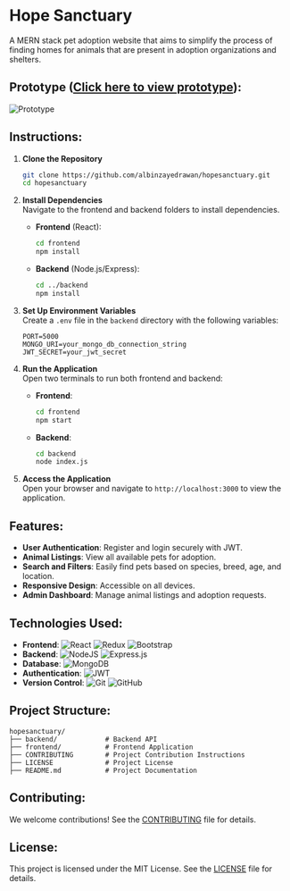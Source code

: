 # Hope Sanctuary

A MERN stack pet adoption website that aims to simplify the process of finding homes for animals that are present in adoption organizations and shelters.

## Prototype ([Click here to view prototype](https://www.figma.com/proto/yzr3Eu2ofZpj0sE7i9X94T/Prototype?node-id=22-5&node-type=canvas&t=eDp9Pvd3tUS5nhLi-1&scaling=contain&content-scaling=fixed&page-id=0%3A1&starting-point-node-id=22%3A5)):
![Prototype](https://github.com/user-attachments/assets/e1104c54-df27-429f-b82e-50aa7982f2d4)

## Instructions:

1. **Clone the Repository**  
   ```bash
   git clone https://github.com/albinzayedrawan/hopesanctuary.git
   cd hopesanctuary
   ```

2. **Install Dependencies**  
   Navigate to the frontend and backend folders to install dependencies.  
   - **Frontend** (React):  
     ```bash
     cd frontend
     npm install
     ```
   - **Backend** (Node.js/Express):  
     ```bash
     cd ../backend
     npm install
     ```

3. **Set Up Environment Variables**  
   Create a `.env` file in the `backend` directory with the following variables:  
   ```env
   PORT=5000
   MONGO_URI=your_mongo_db_connection_string
   JWT_SECRET=your_jwt_secret
   ```

4. **Run the Application**  
   Open two terminals to run both frontend and backend:  
   - **Frontend**:  
     ```bash
     cd frontend
     npm start
     ```
   - **Backend**:  
     ```bash
     cd backend
     node index.js
     ```

5. **Access the Application**  
   Open your browser and navigate to `http://localhost:3000` to view the application.

## Features:

- **User Authentication**: Register and login securely with JWT.
- **Animal Listings**: View all available pets for adoption.
- **Search and Filters**: Easily find pets based on species, breed, age, and location.
- **Responsive Design**: Accessible on all devices.
- **Admin Dashboard**: Manage animal listings and adoption requests.

## Technologies Used:

- **Frontend**: ![React](https://img.shields.io/badge/react-%2320232a.svg?style=for-the-badge&logo=react&logoColor=%2361DAFB) ![Redux](https://img.shields.io/badge/redux-%23593d88.svg?style=for-the-badge&logo=redux&logoColor=white) ![Bootstrap](https://img.shields.io/badge/Bootstrap-7952B3?style=for-the-badge&logo=bootstrap&logoColor=white)
- **Backend**: ![NodeJS](https://img.shields.io/badge/node.js-6DA55F?style=for-the-badge&logo=node.js&logoColor=white) ![Express.js](https://img.shields.io/badge/express.js-%23404d59.svg?style=for-the-badge&logo=express&logoColor=%2361DAFB) 
- **Database**: ![MongoDB](https://img.shields.io/badge/MongoDB-%234ea94b.svg?style=for-the-badge&logo=mongodb&logoColor=white) 
- **Authentication**: ![JWT](https://img.shields.io/badge/JWT-black?style=for-the-badge&logo=JSON%20web%20tokens) 
- **Version Control**: ![Git](https://img.shields.io/badge/Git-F05032?style=for-the-badge&logo=git&logoColor=white) ![GitHub](https://img.shields.io/badge/GitHub-181717?style=for-the-badge&logo=github&logoColor=white)

## Project Structure:

```plaintext
hopesanctuary/
├── backend/            # Backend API
├── frontend/           # Frontend Application
├── CONTRIBUTING        # Project Contribution Instructions
├── LICENSE             # Project License
├── README.md           # Project Documentation
```

## Contributing:

We welcome contributions! See the [CONTRIBUTING](CONTRIBUTING) file for details.

## License:

This project is licensed under the MIT License. See the [LICENSE](LICENSE) file for details.
